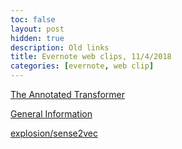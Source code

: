```yaml
---
toc: false
layout: post
hidden: true
description: Old links
title: Evernote web clips, 11/4/2018
categories: [evernote, web clip]
---
```


[The Annotated Transformer](http://nlp.seas.harvard.edu/2018/04/03/attention.html)

[General Information](http://www.pja.edu.pl/en/computer-science/doktoranckie/general-information)

[explosion/sense2vec](https://github.com/explosion/sense2vec)

